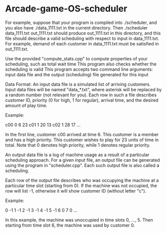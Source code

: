 # Arcade-game-OS-scheduler

For example, suppose that your program is compiled into ./scheduler, and you also have ./data_1111.txt in the current directory. Then
  ./scheduler data_1111.txt out_1111.txt
should produce out_1111.txt in this directory, and this file should describe a valid scheduling with respect to input in data_1111.txt. For example, demand of each customer in data_1111.txt must be satisfied in out_1111.txt.

Use the provided "compute_stats.cpp" to compute properties of your scheduling, such as total wait time
This program also checks whether the scheduling is valid
This program accepts two command line arguments: input data file and the output (scheduling) file generated for this input

Data Format:
An input data file is a simulated list of arriving customers. Input data files will be named "data_*.txt", where asterisk will be replaced by a random number (not relevant for you). Each row in such a file describes customer ID, priority (0 for high, 1 for regular), arrival time, and the desired amount of play time. 

Example:

c00 0 6 23
c01 1 20 13
c02 1 28 17
...

In the first line, customer c00 arrived at time 6. This customer is a member and has a high priority. This customer wishes to play for 23 units of time in total. Note that 0 denotes high priority, while 1 denotes regular priority.

An output data file is a log of machine usage as a result of a particular scheduling approach. For a given input file, an output file can be generated using the program in "scheduler.cpp". Each such output file is also called a scheduling.

Each row of the output file describes who was occupying the machine at a particular time slot (starting from 0). If the machine was not occupied, the row will list -1, otherwise it will show customer ID (without letter "c").

Example:

0 -1
1 -1
2 -1
3 -1
4 -1
5 -1
6 0
7 0
...


In this example, the machine was unoccupied in time slots 0, ..., 5. Then starting from time slot 6, the machine was used by customer 0.

